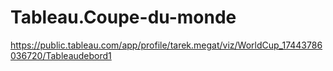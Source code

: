 # Tableau.Coupe-du-monde
https://public.tableau.com/app/profile/tarek.megat/viz/WorldCup_17443786036720/Tableaudebord1
